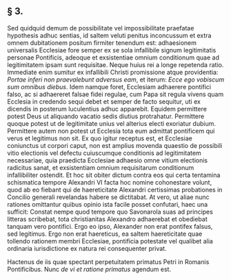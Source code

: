 ## § 3.

Sed quidquid demum de possibilitate vel impossibilitate praefatae hypothesis adhuc sentias, id saltem veluti penitus inconcussum et extra omnem dubitationem positum firmiter tenendum est: adhaesionem universalis Ecclesiae fore semper ex se sola infallibile signum legitimitatis personae Pontificis, adeoque et exsistentiae omnium conditionum quae ad legitimitatem ipsam sunt requisitae. Neque huius rei a longe repetenda ratio. Immediate enim sumitur ex infallibili Christi promissione atque providentia: *Portae inferi non praevalebunt adversus eam*, et iterum: *Ecce ego vobiscum sum omnibus diebus*. Idem namque foret, Ecclesiam adhaerere pontifici falso, ac si adhaereret falsae fidei regulae, cum Papa sit regula vivens quam Ecclesia in credendo sequi debet et semper de facto sequitur, uti ex dicendis in posterum luculentius adhuc apparebit. Equidem permittere potest Deus ut aliquando vacatio sedis diutius protrahatur. Permittere quoque potest ut de legitimitate unius vel alterius electi exoriatur dubium. Permittere autem non potest ut Ecclesia tota eum admittat pontificem qui verus et legitimus non sit. Ex quo igitur receptus est, et Ecclesiae coniunctus ut corpori caput, non est amplius movenda quaestio de possibili vitio electionis vel defectu cuiuscumque conditionis ad legitimitatem necessariae, quia praedicta Ecclesiae adhaesio omne vitium electionis radicitus sanat, et exsistentiam omnium requisitarum conditionum infallibiliter ostendit. Et hoc sit obiter dictum contra eos qui certa tentamina schismatica tempore Alexandri VI facta hoc nomine cohonestare volunt, quod ab eo fiebant qui de haereticitate Alexandri certissimas probationes in Concilio generali revelandas habere se dictitabat. At vero, ut aliae nunc rationes omittantur quibus opinio ista facile posset confutari, haec una sufficit: Constat nempe quod tempore quo Savonarola suas ad principes litteras scribebat, tota christianitas Alexandro adhaerebat et obediebat tanquam vero pontifici. Ergo eo ipso, Alexander non erat pontifex falsus, sed legitimus. Ergo non erat haereticus, ea saltem haereticitate quae tollendo rationem membri Ecclesiae, pontificia potestate vel qualibet alia ordinaria iurisdictione ex natura rei consequenter privat.

Hactenus de iis quae spectant perpetuitatem primatus Petri in Romanis Pontificibus. Nunc *de vi et ratione primatus* agendum est.